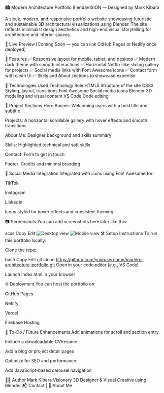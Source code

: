 
🏙️ Modern Architecture Portfolio
BlendaVISION — Designed by Mark Kibara

A sleek, modern, and responsive portfolio website showcasing futuristic and sustainable 3D architectural visualizations using Blender. The site reflects minimalist design aesthetics and high-end visual storytelling for architecture and interior spaces.

🚀 Live Preview
[Coming Soon — you can link GitHub Pages or Netlify once deployed]

📁 Features
✅ Responsive layout for mobile, tablet, and desktop
✅ Modern dark theme with smooth interactions
✅ Horizontal Netflix-like sliding gallery for projects
✅ Social media links with Font Awesome icons
✅ Contact form with clean UI
✅ Skills and About sections to showcase expertise

🧰 Technologies Used
Technology	Role
HTML5	Structure of the site
CSS3	Styling, layout, transitions
Font Awesome	Social media icons
Blender	3D modeling and visual content
VS Code	Code editing

📸 Project Sections
Hero Banner: Welcoming users with a bold title and subtitle

Projects: A horizontal scrollable gallery with hover effects and smooth transitions

About Me: Designer background and skills summary

Skills: Highlighted technical and soft skills

Contact: Form to get in touch

Footer: Credits and minimal branding

🔗 Social Media Integration
Integrated with icons using Font Awesome for:

TikTok

Instagram

LinkedIn

Icons styled for hover effects and consistent theming.

📷 Screenshots
You can add screenshots here later like this:

scss
Copy
Edit
![Desktop view](screenshots/desktop-view.png)
![Mobile view](screenshots/mobile-view.png)
🛠️ Setup Instructions
To run this portfolio locally:

Clone the repo:

bash
Copy
Edit
git clone https://github.com/yourusername/modern-architecture-portfolio.git
Open in your code editor (e.g., VS Code)

Launch index.html in your browser

🌐 Deployment
You can host the portfolio on:

GitHub Pages

Netlify

Vercel

Firebase Hosting

📌 To-Do / Future Enhancements
 Add animations for scroll and section entry

 Include a downloadable CV/resume

 Add a blog or project detail pages

 Optimize for SEO and performance

 Add JavaScript-based carousel navigation

👨‍💻 Author
Mark Kibara
Visionary 3D Designer & Visual Creative using Blender
📬 Contact | 🧠 About Me


